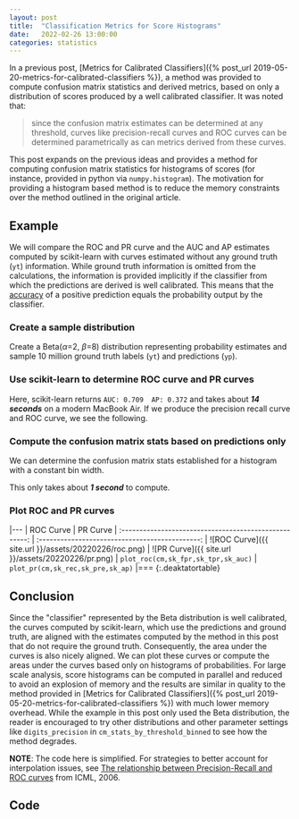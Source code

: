 ```yaml
---
layout: post
title:  "Classification Metrics for Score Histograms"
date:   2022-02-26 13:00:00
categories: statistics
---
```


In a previous post, [Metrics for Calibrated Classifiers]({% post_url 2019-05-20-metrics-for-calibrated-classifiers %}), a method was provided to compute confusion matrix
statistics and derived metrics, based on only a distribution of scores produced
by a well calibrated classifier.  It was noted that:

> since the confusion matrix estimates can be determined at any threshold,
> curves like precision-recall curves and ROC curves can be determined
> parametrically as can metrics derived from these curves.

This post expands on the previous ideas and provides a method for computing
confusion matrix statistics for histograms of scores (for instance, provided
in python via `numpy.histogram`).  The motivation for providing a histogram
based method is to reduce the memory constraints over the method outlined in
the original article.

## Example

We will compare the ROC and PR curve and the AUC and AP estimates computed
by scikit-learn with curves estimated without any ground truth (`yt`)
information.  While ground truth information is omitted from the
calculations, the information is provided implicitly if the classifier from
which the predictions are derived is well calibrated.  This means that the
[accuracy](https://en.wikipedia.org/wiki/Accuracy_and_precision#In_binary_classification)
of a positive prediction equals the probability output by the classifier.

### Create a sample distribution

Create a Beta(*&alpha;*=2, *&beta;*=8) distribution representing probability
estimates and sample 10 million ground truth labels (`yt`) and predictions
(`yp`).

<script src="https://gist.github.com/deaktator/97cef63eb8c0c4917092a7b5aa00b969.js"></script>

### Use scikit-learn to determine ROC curve and PR curves

<script src="https://gist.github.com/deaktator/408170a779454e247e29abfec070137a.js"></script>

Here, scikit-learn returns `AUC: 0.709  AP: 0.372` and takes about
***14 seconds*** on a modern MacBook Air.  If we produce the precision recall
curve and ROC curve, we see the following.

### Compute the confusion matrix stats based on predictions only

We can determine the confusion matrix stats established for a histogram with
a constant bin width.  

<script src="https://gist.github.com/deaktator/ddb726f4016bae43bddddd33c374f689.js"></script>

This only takes about ***1 second*** to compute.

### Plot ROC and PR curves

|---
| ROC Curve                                              | PR Curve
| :----------------------------------------------------: | :---------------------------------------------:
|  ![ROC Curve]({{ site.url }}/assets/20220226/roc.png)  | ![PR Curve]({{ site.url }}/assets/20220226/pr.png)
|  `plot_roc(cm,sk_fpr,sk_tpr,sk_auc)`             | `plot_pr(cm,sk_rec,sk_pre,sk_ap)`
|===
{:.deaktatortable}

## Conclusion

Since the "classifier" represented by the Beta distribution is well calibrated,
the curves computed by scikit-learn, which use the predictions and ground
truth, are aligned with the estimates computed by the method in this post that
do not require the ground truth.  Consequently, the area under the curves is
also nicely aligned.  We can plot these curves or compute the areas under the
curves based only on histograms of probabilities.  For large scale analysis,
score histograms can be computed in parallel and reduced to avoid an explosion
of memory and the results are similar in quality to the method provided in
[Metrics for Calibrated Classifiers]({% post_url 2019-05-20-metrics-for-calibrated-classifiers %})
with much lower memory overhead.  While the example in this post only used the
Beta distribution, the reader is encouraged to try other distributions and
other parameter settings like `digits_precision` in
`cm_stats_by_threshold_binned` to see how the method degrades.

**NOTE**: The code here is simplified.  For strategies to better
account for interpolation issues, see
[The relationship between Precision-Recall and ROC curves](https://dl.acm.org/doi/10.1145/1143844.1143874)
from ICML, 2006.

## Code

<script src="https://gist.github.com/deaktator/47bf3835fa0652f429fe7bf4f3cec606.js"></script>

<script src="https://gist.github.com/deaktator/b664632482e4d37934ed21cc3e921078.js"></script>
